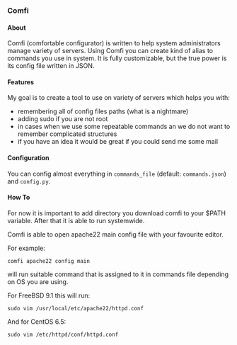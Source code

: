 ### Comfi

#### About
Comfi (comfortable configurator) is written to help system administrators manage variety of servers.
Using Comfi you can create kind of alias to commands you use in system. It is fully customizable, but the true power is its config file written in JSON.

#### Features
My goal is to create a tool to use on variety of servers which helps you with:
* remembering all of config files paths (what is a nightmare)
* adding sudo if you are not root
* in cases when we use some repeatable commands an we do not want to remember complicated structures
* if you have an idea it would be great if you could send me some mail

#### Configuration
You can config almost everything in `commands_file` (default: `commands.json`) and `config.py`.

#### How To
For now it is important to add directory you download comfi to your $PATH variable. After that it is able to run systemwide.

Comfi is able to open apache22 main config file with your favourite editor.

For example:

`comfi apache22 config main`

will run suitable command that is assigned to it in commands file depending on OS you are using.

For FreeBSD 9.1 this will run:

`sudo vim /usr/local/etc/apache22/httpd.conf`

And for CentOS 6.5:

`sudo vim /etc/httpd/conf/httpd.conf`

